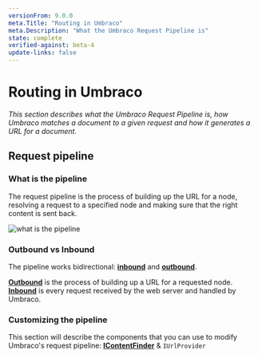 ```yaml
---
versionFrom: 9.0.0
meta.Title: "Routing in Umbraco"
meta.Description: "What the Umbraco Request Pipeline is"
state: complete
verified-against: beta-4
update-links: false
---
```


# Routing in Umbraco

_This section describes what the Umbraco Request Pipeline is, how Umbraco matches a document to a given request and how it generates a URL for a document._

## Request pipeline

### What is the pipeline

The request pipeline is the process of building up the URL for a node, resolving a request to a specified node and making sure that the right content is sent back.

![what is the pipeline](images/what-is-the-pipeline.png)

### Outbound vs Inbound

The pipeline works bidirectional: **[inbound](inbound-pipeline-v9.md)** and **[outbound](outbound-pipeline-v9.md)**.

**[Outbound](outbound-pipeline-v9.md)** is the process of building up a URL for a requested node. **[Inbound](inbound-pipeline-v9.md)** is every request received by the web server and handled by Umbraco.

### Customizing the pipeline

This section will describe the components that you can use to modify Umbraco's request pipeline: **[IContentFinder](IContentFinder-v9.md)** & `IUrlProvider`
